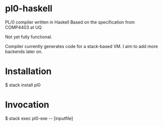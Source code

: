 # pl0-haskell
PL/0 compiler written in Haskell
Based on the specification from COMP4403 at UQ

Not yet fully functional.

Compiler currently generates code for a stack-based VM. I aim to add more backends later on.

# Installation
$ stack install pl0

# Invocation
$ stack exec pl0-exe -- [inputfile]
